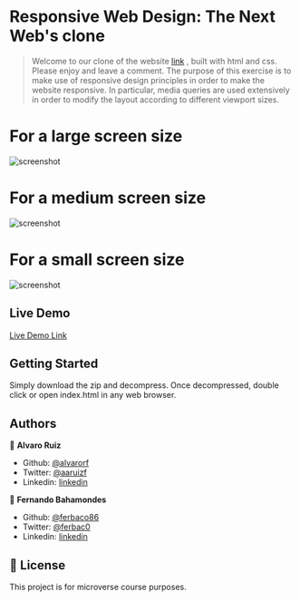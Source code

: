 # Responsive Web Design: The Next Web's clone

> Welcome to our clone of the website [link](https://thenextweb.com/) , built with html and css. Please enjoy and leave a comment. The purpose of this exercise is to make use of responsive design principles in order to make the website responsive. In particular, media queries are used extensively in order to modify the layout according to different viewport sizes. 


# For a large screen size

![screenshot](/images/Fullsize.jpeg)

# For a medium screen size

![screenshot](/images/Mediumsize.jpeg)

# For a small screen size

![screenshot](/images/Smallsize.jpeg)

## Live Demo
[Live Demo Link]()

## Getting Started

Simply download the zip and decompress. Once decompressed, double click or open index.html in any web browser. 

## Authors

👤 **Alvaro Ruiz**

- Github: [@alvarorf](https://github.com/alvarorf)
- Twitter: [@aaruizf](https://twitter.com/aaruizf)
- Linkedin: [linkedin](https://www.linkedin.com/in/alvaro-r-22810915a/)

👤 **Fernando Bahamondes**

- Github: [@ferbaco86](https://github.com/ferbaco86 )
- Twitter: [@ferbac0](https://twitter.com/ferbac0 )
- Linkedin: [linkedin](https://www.linkedin.com/in/fernando-bahamondes-correa/ )

## 📝 License

This project is for microverse course purposes.
